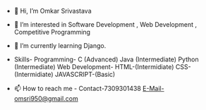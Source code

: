 - 👋 Hi, I’m Omkar Srivastava
- 👀 I’m interested in Software Development , Web Development , Competitive Programming 
- 🌱 I’m currently learning Django.
-  Skills-
     Programming-
       C (Advanced)
       Java (Intermediate)
       Python (Intermediate)
     Web Development-
       HTML-(Intermidiate)
       CSS-(Intermidiate)
       JAVASCRIPT-(Basic)
       
- 📫 How to reach me -
       Contact-7309301438
       E-Mail-omsri950@gmail.com

<!---
omkarbbd/omkarbbd is a ✨ special ✨ repository because its `README.md` (this file) appears on your GitHub profile.
You can click the Preview link to take a look at your changes.
--->
